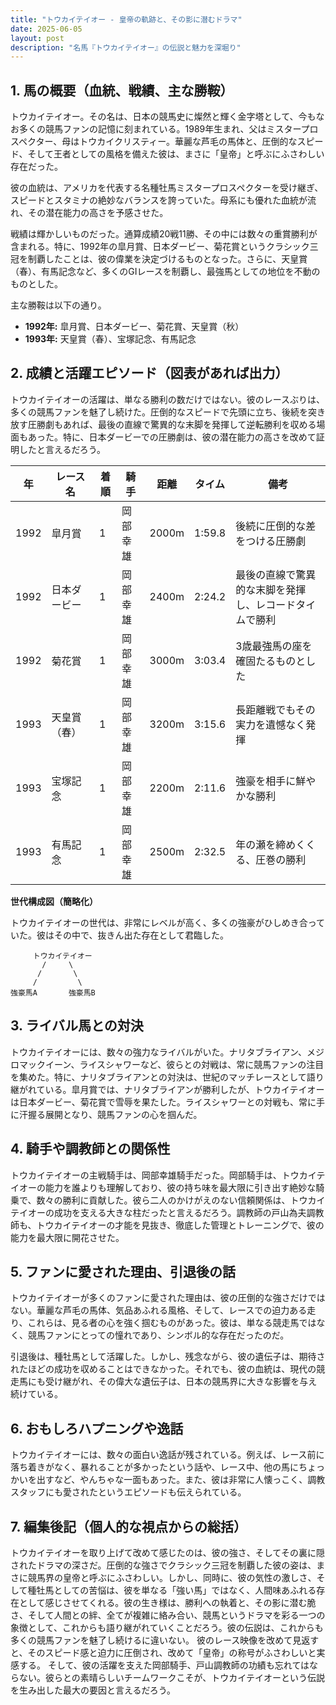 ```yaml
---
title: "トウカイテイオー - 皇帝の軌跡と、その影に潜むドラマ"
date: 2025-06-05
layout: post
description: "名馬『トウカイテイオー』の伝説と魅力を深堀り"
---
```


## 1. 馬の概要（血統、戦績、主な勝鞍）

トウカイテイオー。その名は、日本の競馬史に燦然と輝く金字塔として、今もなお多くの競馬ファンの記憶に刻まれている。1989年生まれ、父はミスタープロスペクター、母はトウカイクリスティー。華麗な芦毛の馬体と、圧倒的なスピード、そして王者としての風格を備えた彼は、まさに「皇帝」と呼ぶにふさわしい存在だった。

彼の血統は、アメリカを代表する名種牡馬ミスタープロスペクターを受け継ぎ、スピードとスタミナの絶妙なバランスを誇っていた。母系にも優れた血統が流れ、その潜在能力の高さを予感させた。

戦績は輝かしいものだった。通算成績20戦11勝、その中には数々の重賞勝利が含まれる。特に、1992年の皐月賞、日本ダービー、菊花賞というクラシック三冠を制覇したことは、彼の偉業を決定づけるものとなった。さらに、天皇賞（春）、有馬記念など、多くのGIレースを制覇し、最強馬としての地位を不動のものとした。

主な勝鞍は以下の通り。

* **1992年:** 皐月賞、日本ダービー、菊花賞、天皇賞（秋）
* **1993年:** 天皇賞（春）、宝塚記念、有馬記念


## 2. 成績と活躍エピソード（図表があれば出力）

トウカイテイオーの活躍は、単なる勝利の数だけではない。彼のレースぶりは、多くの競馬ファンを魅了し続けた。圧倒的なスピードで先頭に立ち、後続を突き放す圧勝劇もあれば、最後の直線で驚異的な末脚を発揮して逆転勝利を収める場面もあった。特に、日本ダービーでの圧勝劇は、彼の潜在能力の高さを改めて証明したと言えるだろう。

| 年 | レース名             | 着順 | 騎手      | 距離   | タイム     | 備考                                      |
|---|----------------------|-----|-----------|-------|-----------|-------------------------------------------|
| 1992 | 皐月賞               | 1   |  岡部幸雄 | 2000m | 1:59.8    | 後続に圧倒的な差をつける圧勝劇             |
| 1992 | 日本ダービー           | 1   |  岡部幸雄 | 2400m | 2:24.2    | 最後の直線で驚異的な末脚を発揮し、レコードタイムで勝利 |
| 1992 | 菊花賞               | 1   |  岡部幸雄 | 3000m | 3:03.4    | 3歳最強馬の座を確固たるものとした          |
| 1993 | 天皇賞（春）           | 1   |  岡部幸雄 | 3200m | 3:15.6    | 長距離戦でもその実力を遺憾なく発揮          |
| 1993 | 宝塚記念             | 1   |  岡部幸雄 | 2200m | 2:11.6    | 強豪を相手に鮮やかな勝利                  |
| 1993 | 有馬記念             | 1   |  岡部幸雄 | 2500m | 2:32.5    | 年の瀬を締めくくる、圧巻の勝利             |


**世代構成図（簡略化）**

トウカイテイオーの世代は、非常にレベルが高く、多くの強豪がひしめき合っていた。彼はその中で、抜きん出た存在として君臨した。

```
     トウカイテイオー
       /     \
      /       \
     /         \
強豪馬A       強豪馬B
```


## 3. ライバル馬との対決

トウカイテイオーには、数々の強力なライバルがいた。ナリタブライアン、メジロマックイーン、ライスシャワーなど、彼らとの対戦は、常に競馬ファンの注目を集めた。特に、ナリタブライアンとの対決は、世紀のマッチレースとして語り継がれている。皐月賞では、ナリタブライアンが勝利したが、トウカイテイオーは日本ダービー、菊花賞で雪辱を果たした。ライスシャワーとの対戦も、常に手に汗握る展開となり、競馬ファンの心を掴んだ。


## 4. 騎手や調教師との関係性

トウカイテイオーの主戦騎手は、岡部幸雄騎手だった。岡部騎手は、トウカイテイオーの能力を誰よりも理解しており、彼の持ち味を最大限に引き出す絶妙な騎乗で、数々の勝利に貢献した。彼ら二人のかけがえのない信頼関係は、トウカイテイオーの成功を支える大きな柱だったと言えるだろう。調教師の戸山為夫調教師も、トウカイテイオーの才能を見抜き、徹底した管理とトレーニングで、彼の能力を最大限に開花させた。


## 5. ファンに愛された理由、引退後の話

トウカイテイオーが多くのファンに愛された理由は、彼の圧倒的な強さだけではない。華麗な芦毛の馬体、気品あふれる風格、そして、レースでの迫力ある走り、これらは、見る者の心を強く掴むものがあった。彼は、単なる競走馬ではなく、競馬ファンにとっての憧れであり、シンボル的な存在だったのだ。

引退後は、種牡馬として活躍した。しかし、残念ながら、彼の遺伝子は、期待されたほどの成功を収めることはできなかった。それでも、彼の血統は、現代の競走馬にも受け継がれ、その偉大な遺伝子は、日本の競馬界に大きな影響を与え続けている。


## 6. おもしろハプニングや逸話

トウカイテイオーには、数々の面白い逸話が残されている。例えば、レース前に落ち着きがなく、暴れることが多かったという話や、レース中、他の馬にちょっかいを出すなど、やんちゃな一面もあった。また、彼は非常に人懐っこく、調教スタッフにも愛されたというエピソードも伝えられている。


## 7. 編集後記（個人的な視点からの総括）

トウカイテイオーを取り上げて改めて感じたのは、彼の強さ、そしてその裏に隠されたドラマの深さだ。圧倒的な強さでクラシック三冠を制覇した彼の姿は、まさに競馬界の皇帝と呼ぶにふさわしい。しかし、同時に、彼の気性の激しさ、そして種牡馬としての苦悩は、彼を単なる「強い馬」ではなく、人間味あふれる存在として感じさせてくれる。彼の生き様は、勝利への執着と、その影に潜む脆さ、そして人間との絆、全てが複雑に絡み合い、競馬というドラマを彩る一つの象徴として、これからも語り継がれていくことだろう。彼の伝説は、これからも多くの競馬ファンを魅了し続けるに違いない。  彼のレース映像を改めて見返すと、そのスピード感と迫力に圧倒され、改めて「皇帝」の称号がふさわしいと実感する。  そして、彼の活躍を支えた岡部騎手、戸山調教師の功績も忘れてはならない。彼らとの素晴らしいチームワークこそが、トウカイテイオーという伝説を生み出した最大の要因と言えるだろう。
